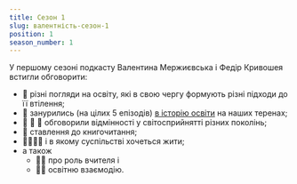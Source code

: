 ```yaml
---
title: Сезон 1
slug: валентність-сезон-1
position: 1
season_number: 1
---
```


У першому сезоні подкасту Валентина Мержиєвська і Федір Кривошея встигли обговорити:

- 👀 різні погляди на освіту, які в свою чергу формують різні підходи до її втілення;
- 📜 занурились (на цілих 5 епізодів) [в історію освіти][1] на наших теренах;
- 👵 👨 👶 обговорили відмінності у світосприйнятті різних поколінь;
- 📖 ставлення до книгочитання;
- 👨‍👩‍👧‍👦  і в якому суспільстві хочеться жити;
- а також
  - 👩‍🎓 про роль вчителя і
  - 👨‍🏫 освітню взаємодію.

[1]: /валентність/історія-освіти/
